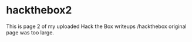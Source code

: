 # hackthebox2
This is page 2 of my uploaded Hack the Box writeups /hackthebox original page was too large.
